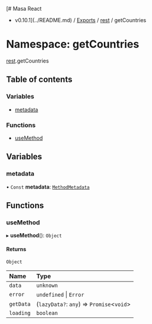 [# Masa React
 - v0.10.1](../README.md) / [Exports](../modules.md) / [rest](rest.md) / getCountries

# Namespace: getCountries

[rest](rest.md).getCountries

## Table of contents

### Variables

- [metadata](rest.getCountries.md#metadata)

### Functions

- [useMethod](rest.getCountries.md#usemethod)

## Variables

### metadata

• `Const` **metadata**: [`MethodMetadata`](../interfaces/rest.MethodMetadata.md)

## Functions

### useMethod

▸ **useMethod**(): `Object`

#### Returns

`Object`

| Name | Type |
| :------ | :------ |
| `data` | `unknown` |
| `error` | `undefined` \| `Error` |
| `getData` | (`lazyData?`: `any`) => `Promise`<`void`\> |
| `loading` | `boolean` |
